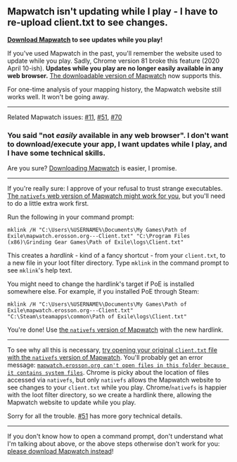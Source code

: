 ## Mapwatch isn't updating while I play - I have to re-upload client.txt to see changes.

**[Download Mapwatch](https://github.com/mapwatch/mapwatch/releases/latest) to see updates while you play!**

If you've used Mapwatch in the past, you'll remember the website used to update while you play. Sadly, Chrome version 81 broke this feature (2020 April 10-ish). **Updates while you play are no longer easily available in any web browser.** [The downloadable version of Mapwatch](https://github.com/mapwatch/mapwatch/releases/latest) now supports this.

For one-time analysis of your mapping history, the Mapwatch website still works well. It won't be going away.

---

Related Mapwatch issues: [#11](https://github.com/mapwatch/mapwatch/issues/11), [#51](https://github.com/mapwatch/mapwatch/issues/51), [#70](https://github.com/mapwatch/mapwatch/issues/70)

### You said "not *easily* available in any web browser". I don't want to download/execute your app, I want updates while I play, and I have some technical skills.

Are you sure? [Downloading Mapwatch](https://github.com/mapwatch/mapwatch/releases/latest) is easier, I promise.

---

If you're really sure: I approve of your refusal to trust strange executables. [The `nativefs` web version of Mapwatch might work for you](https://mapwatch.erosson.org#?backend=www-nativefs), but you'll need to do a little extra work first.

Run the following in your command prompt:

    mklink /H "C:\Users\%USERNAME%\Documents\My Games\Path of Exile\mapwatch.erosson.org---Client.txt" "C:\Program Files (x86)\Grinding Gear Games\Path of Exile\logs\Client.txt"

This creates a *hardlink* - kind of a fancy shortcut - from your `client.txt`, to a new file in your loot filter directory. Type `mklink` in the command prompt to see `mklink`'s help text.

You might need to change the hardlink's target if PoE is installed somewhere else. For example, if you installed PoE through Steam:

    mklink /H "C:\Users\%USERNAME%\Documents\My Games\Path of Exile\mapwatch.erosson.org---Client.txt" "C:\Steam\steamapps\common\Path of Exile\logs\Client.txt"

You're done! Use [the `nativefs` version of Mapwatch](https://mapwatch.erosson.org#?backend=www-nativefs) with the new hardlink.

---

To see why all this is necessary, [try opening your original `client.txt` file with the `nativefs` version of Mapwatch](https://mapwatch.erosson.org#?backend=www-nativefs). You'll probably get an error message: [`mapwatch.erosson.org can't open files in this folder because it contains system files`](https://user-images.githubusercontent.com/238846/71852113-fb2d2b80-30a5-11ea-84aa-79270a63b81f.png). Chrome is picky about the location of files accessed via `nativefs`, but only `nativefs` allows the Mapwatch website to see changes to your `client.txt` while you play. Chrome/`nativefs` is happier with the loot filter directory, so we create a hardlink there, allowing the Mapwatch website to update while you play.

Sorry for all the trouble. [#51](https://github.com/mapwatch/mapwatch/issues/51) has more gory technical details.

---

If you don't know how to open a command prompt, don't understand what I'm talking about above, or the above steps otherwise don't work for you: [please download Mapwatch instead](https://github.com/mapwatch/mapwatch/releases/latest)!
